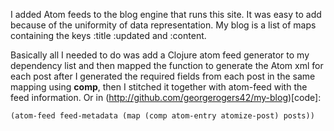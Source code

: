 I added Atom feeds to the blog engine that runs this site.
It was easy to add because of the uniformity of data representation.
My blog is a list of maps containing the keys :title :updated and :content.

Basically all I needed to do was add a Clojure atom feed generator to my
dependency list and then mapped the function to generate the Atom xml for
each post after I generated the required fields from each post in the same
mapping using **comp**, then I stitched it together with atom-feed with the
feed information. Or in (http://github.com/georgerogers42/my-blog)[code]:

	(atom-feed feed-metadata (map (comp atom-entry atomize-post) posts))


